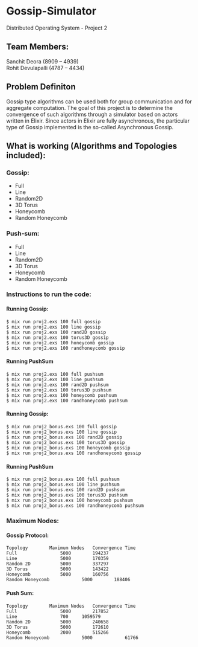 # Gossip-Simulator
Distributed Operating System - Project 2

## Team Members:

Sanchit Deora (8909 – 4939)  
Rohit Devulapalli (4787 – 4434)


## Problem Definiton

Gossip type algorithms can be used both for group communication and for aggregate computation. The goal of this project is to determine the convergence of such algorithms through a simulator based on actors written in Elixir. Since actors in Elixir are fully asynchronous, the particular type of Gossip implemented is the so-called Asynchronous Gossip.

## What is working (Algorithms and Topologies included):

### Gossip:

* Full
* Line
* Random2D
* 3D Torus
* Honeycomb
* Random Honeycomb

### Push-sum:

* Full
* Line
* Random2D
* 3D Torus
* Honeycomb
* Random Honeycomb

### Instructions to run the code:

#### Running Gossip:

```
$ mix run proj2.exs 100 full gossip
$ mix run proj2.exs 100 line gossip
$ mix run proj2.exs 100 rand2D gossip
$ mix run proj2.exs 100 torus3D gossip
$ mix run proj2.exs 100 honeycomb gossip
$ mix run proj2.exs 100 randhoneycomb gossip
```

#### Running PushSum

```
$ mix run proj2.exs 100 full pushsum
$ mix run proj2.exs 100 line pushsum
$ mix run proj2.exs 100 rand2D pushsum
$ mix run proj2.exs 100 torus3D pushsum
$ mix run proj2.exs 100 honeycomb pushsum
$ mix run proj2.exs 100 randhoneycomb pushsum
```

#### Running Gossip:

```
$ mix run proj2_bonus.exs 100 full gossip
$ mix run proj2_bonus.exs 100 line gossip
$ mix run proj2_bonus.exs 100 rand2D gossip
$ mix run proj2_bonus.exs 100 torus3D gossip
$ mix run proj2_bonus.exs 100 honeycomb gossip
$ mix run proj2_bonus.exs 100 randhoneycomb gossip
```

#### Running PushSum

```
$ mix run proj2_bonus.exs 100 full pushsum
$ mix run proj2_bonus.exs 100 line pushsum
$ mix run proj2_bonus.exs 100 rand2D pushsum
$ mix run proj2_bonus.exs 100 torus3D pushsum
$ mix run proj2_bonus.exs 100 honeycomb pushsum
$ mix run proj2_bonus.exs 100 randhoneycomb pushsum
```

### Maximum Nodes:

#### Gossip Protocol:

```
Topology		Maximum Nodes	Convergence Time
Full				5000		194237
Line				5000		170359
Random 2D			5000		337297
3D Torus			5000		143422
Honeycomb			5000		160756
Random Honeycomb	        5000		188406
```

#### Push Sum:

```
Topology		Maximum Nodes	Convergence Time
Full				5000		217852
Line				700		1059579
Random 2D			5000		240658
3D Torus			5000		172610
Honeycomb			2000		515266
Random Honeycomb	        5000	        61766
```




